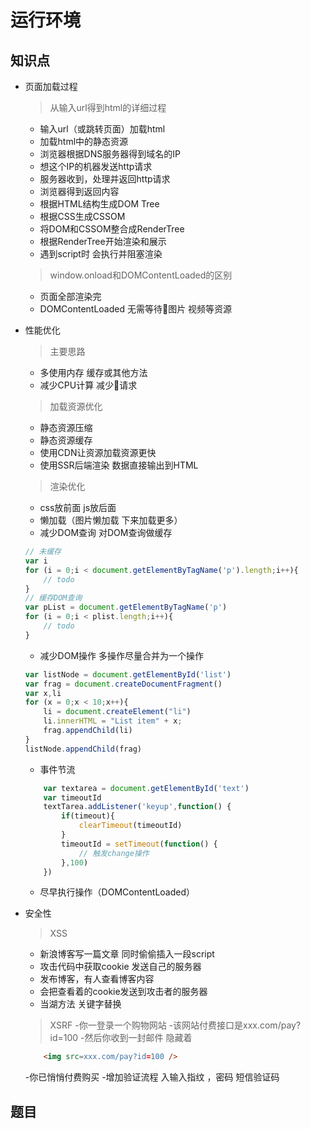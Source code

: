 # 运行环境

知识点
----
- 页面加载过程
    > 从输入url得到html的详细过程
    - 输入url（或跳转页面）加载html
    - 加载html中的静态资源
    - 浏览器根据DNS服务器得到域名的IP
    - 想这个IP的机器发送http请求
    - 服务器收到，处理并返回http请求
    - 浏览器得到返回内容
    - 根据HTML结构生成DOM Tree
    - 根据CSS生成CSSOM
    - 将DOM和CSSOM整合成RenderTree
    - 根据RenderTree开始渲染和展示
    - 遇到script时 会执行并阻塞渲染

    > window.onload和DOMContentLoaded的区别
    - 页面全部渲染完
    - DOMContentLoaded 无需等待图片 视频等资源
- 性能优化
    > 主要思路
    - 多使用内存 缓存或其他方法
    - 减少CPU计算 减少请求

    > 加载资源优化
    - 静态资源压缩
    - 静态资源缓存
    - 使用CDN让资源加载资源更快
    - 使用SSR后端渲染 数据直接输出到HTML

    > 渲染优化
    - css放前面 js放后面
    - 懒加载（图片懒加载 下来加载更多）
    - 减少DOM查询 对DOM查询做缓存
    ```js
    // 未缓存
    var i 
    for (i = 0;i < document.getElementByTagName('p').length;i++){
        // todo
    }
    // 缓存DOM查询
    var pList = document.getElementByTagName('p')
    for (i = 0;i < plist.length;i++){
        // todo
    }
    ```
    - 减少DOM操作 多操作尽量合并为一个操作
    ```js
    var listNode = document.getElementById('list')
    var frag = document.createDocumentFragment()
    var x,li
    for (x = 0;x < 10;x++){
        li = document.createElement("li")
        li.innerHTML = "List item" + x;
        frag.appendChild(li)
    }
    listNode.appendChild(frag)
    ```
    - 事件节流
    ```js
        var textarea = document.getElementById('text')
        var timeoutId
        textTarea.addListener('keyup',function() {
            if(timeout){
                clearTimeout(timeoutId)
            }
            timeoutId = setTimeout(function() {
                // 触发change操作
            },100)
        })
    ```
    - 尽早执行操作（DOMContentLoaded）

- 安全性
    > XSS
    - 新浪博客写一篇文章 同时偷偷插入一段script
    - 攻击代码中获取cookie 发送自己的服务器
    - 发布博客，有人查看博客内容
    - 会把查看着的cookie发送到攻击者的服务器
    - 当湖方法 关键字替换 

    > XSRF
    -你一登录一个购物网站
    -该网站付费接口是xxx.com/pay?id=100
    -然后你收到一封邮件 隐藏着
    ```html
        <img src=xxx.com/pay?id=100 />
    ```
    -你已悄悄付费购买
    -增加验证流程 入输入指纹 ，密码 短信验证码


题目
---
